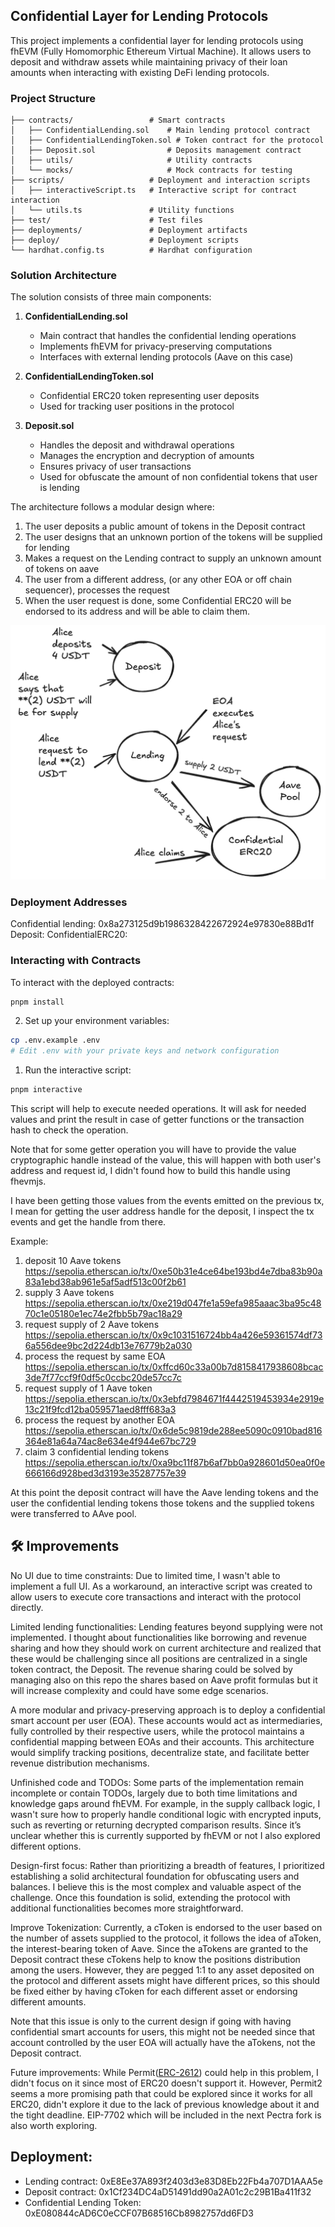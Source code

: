 ## Confidential Layer for Lending Protocols

This project implements a confidential layer for lending protocols using fhEVM (Fully Homomorphic Ethereum Virtual Machine). It allows users to deposit and withdraw assets while maintaining privacy of their loan amounts when interacting with existing DeFi lending protocols.

### Project Structure

```
├── contracts/                 # Smart contracts
│   ├── ConfidentialLending.sol    # Main lending protocol contract
│   ├── ConfidentialLendingToken.sol # Token contract for the protocol
│   ├── Deposit.sol                # Deposits management contract
│   ├── utils/                     # Utility contracts
│   └── mocks/                     # Mock contracts for testing
├── scripts/                   # Deployment and interaction scripts
│   ├── interactiveScript.ts   # Interactive script for contract interaction
│   └── utils.ts               # Utility functions
├── test/                      # Test files
├── deployments/               # Deployment artifacts
├── deploy/                    # Deployment scripts
└── hardhat.config.ts          # Hardhat configuration
```

### Solution Architecture

The solution consists of three main components:

1. **ConfidentialLending.sol**
   - Main contract that handles the confidential lending operations
   - Implements fhEVM for privacy-preserving computations
   - Interfaces with external lending protocols (Aave on this case)

2. **ConfidentialLendingToken.sol**
   - Confidential ERC20 token representing user deposits
   - Used for tracking user positions in the protocol

3. **Deposit.sol**
   - Handles the deposit and withdrawal operations
   - Manages the encryption and decryption of amounts
   - Ensures privacy of user transactions
   - Used for obfuscate the amount of non confidential tokens that user is lending

The architecture follows a modular design where:
1. The user deposits a public amount of tokens in the Deposit contract
2. The user designs that an unknown portion of the tokens will be supplied for lending
3. Makes a request on the Lending contract to supply an unknown amount of tokens on aave
4. The user from a different address, (or any other EOA or off chain sequencer), processes the request
5. When the user request is done, some Confidential ERC20 will be endorsed to its address and will be able to claim them.

![Process Flow Diagram](diagram.png)

### Deployment Addresses

Confidential lending: 0x8a273125d9b1986328422672924e97830e88Bd1f
Deposit:
ConfidentialERC20:

###  Interacting with Contracts

To interact with the deployed contracts:
```bash
pnpm install
```

2. Set up your environment variables:
```bash
cp .env.example .env
# Edit .env with your private keys and network configuration
```

1. Run the interactive script:
```bash
pnpm interactive
```
This script will help to execute needed operations. It will ask for needed values and print the result in case of getter functions or the transaction hash to check the operation.

Note that for some getter operation you will have to provide the value cryptographic handle instead of the value, this will happen with both user's address and request id, I didn't found how to build this handle using fhevmjs.

I have been getting those values from the events emitted on the previous tx, I mean for getting the user address handle for the deposit, I inspect the tx events and get the handle from there.


Example:
1. deposit 10 Aave tokens https://sepolia.etherscan.io/tx/0xe50b31e4ce64be193bd4e7dba83b90a83a1ebd38ab961e5af5adf513c00f2b61
2. supply 3 Aave tokens  https://sepolia.etherscan.io/tx/0xe219d047fe1a59efa985aaac3ba95c4870c1e05180e1ec74e2fbb5b79ac18a29
3. request supply of 2 Aave tokens  https://sepolia.etherscan.io/tx/0x9c1031516724bb4a426e59361574df736a556dee9bc2d224db13e76779b2a030
4. process the request by same EOA https://sepolia.etherscan.io/tx/0xffcd60c33a00b7d8158417938608bcac3de7f77ccf9f0df5c0ccbc20de57cc7c
5. request supply of 1 Aave token https://sepolia.etherscan.io/tx/0x3ebfd7984671f4442519453934e2919e13c21f9fcd12ba059571aed8fff683a3
6. process the request by another EOA https://sepolia.etherscan.io/tx/0x6de5c9819de288ee5090c0910bad816364e81a64a74ac8e634e4f944e67bc729
7. claim 3 confidential lending tokens https://sepolia.etherscan.io/tx/0xa9bc11f87b6af7bb0a928601d50ea0f0e666166d928bed3d3193e35287757e39

At this point the deposit contract will have the Aave lending tokens and the user the confidential lending tokens those tokens and the supplied tokens were transferred to AAve pool.


## 🛠 Improvements
No UI due to time constraints:
Due to limited time, I wasn't able to implement a full UI. As a workaround, an interactive script was created to allow users to execute core transactions and interact with the protocol directly.

Limited lending functionalities:
Lending features beyond supplying were not implemented. I thought about functionalities like borrowing and revenue sharing and how they should work on current architecture and realized that these would be challenging since all positions are centralized in a single token contract, the Deposit. The revenue sharing could be solved by managing also on this repo the shares based on Aave profit formulas but it will increase complexity and could have some edge scenarios.

A more modular and privacy-preserving approach is to deploy a confidential smart account per user (EOA). These accounts would act as intermediaries, fully controlled by their respective users, while the protocol maintains a confidential mapping between EOAs and their accounts. This architecture would simplify tracking positions, decentralize state, and facilitate better revenue distribution mechanisms.

Unfinished code and TODOs:
Some parts of the implementation remain incomplete or contain TODOs, largely due to both time limitations and knowledge gaps around fhEVM.
For example, in the supply callback logic, I wasn't sure how to properly handle conditional logic with encrypted inputs, such as reverting or returning decrypted comparison results. Since it’s unclear whether this is currently supported by fhEVM or not I also explored different options.

Design-first focus:
Rather than prioritizing a breadth of features, I prioritized establishing a solid architectural foundation for obfuscating users and balances. I believe this is the most complex and valuable aspect of the challenge. Once this foundation is solid, extending the protocol with additional functionalities becomes more straightforward.

Improve Tokenization:
Currently, a cToken is endorsed to the user based on the number of assets supplied to the protocol, it follows the idea of aToken, the interest-bearing token of Aave. Since the aTokens are granted to the Deposit contract these cTokens help to know the positions distribution among the users. However, they are pegged 1:1 to any asset deposited on the protocol and different assets might have different prices, so this should be fixed either by having cToken for each different asset or endorsing different amounts.

Note that this issue is only to the current design if going with having confidential smart accounts for users, this might not be needed since that account controlled by the user EOA will actually have the aTokens, not the Deposit contract.

Future improvements:
While Permit([ERC-2612](https://eips.ethereum.org/EIPS/eip-2612)) could help in this problem, I didn't focus on it since most of ERC20 doesn't support it. However, Permit2 seems a more promising path that could be explored since it works for all ERC20, didn't explore it due to the lack of previous knowledge about it and the tight deadline. EIP-7702 which will be included in the next Pectra fork is also worth exploring.



## Deployment:
- Lending contract: 0xE8Ee37A893f2403d3e83D8Eb22Fb4a707D1AAA5e
- Deposit contract: 0x1Cf234DC4aD51491dd90a2A01c2c29B1Ba411f32
- Confidential Lending Token: 0xE080844cAD6C0eCCF07B68516Cb8982757dd6FD3
